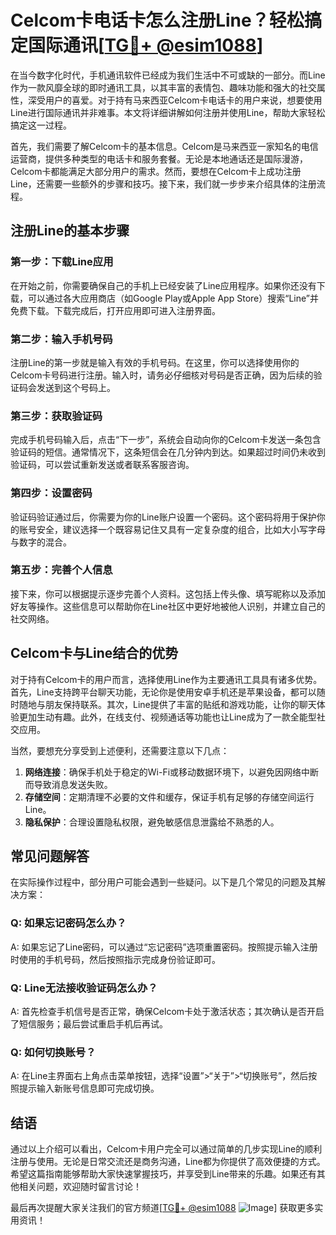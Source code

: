 # Celcom卡电话卡怎么注册Line？轻松搞定国际通讯[[TG💪+ @esim1088](https://t.me/s/esim1088)]

在当今数字化时代，手机通讯软件已经成为我们生活中不可或缺的一部分。而Line作为一款风靡全球的即时通讯工具，以其丰富的表情包、趣味功能和强大的社交属性，深受用户的喜爱。对于持有马来西亚Celcom卡电话卡的用户来说，想要使用Line进行国际通讯并非难事。本文将详细讲解如何注册并使用Line，帮助大家轻松搞定这一过程。

首先，我们需要了解Celcom卡的基本信息。Celcom是马来西亚一家知名的电信运营商，提供多种类型的电话卡和服务套餐。无论是本地通话还是国际漫游，Celcom卡都能满足大部分用户的需求。然而，要想在Celcom卡上成功注册Line，还需要一些额外的步骤和技巧。接下来，我们就一步步来介绍具体的注册流程。

## 注册Line的基本步骤

### 第一步：下载Line应用
在开始之前，你需要确保自己的手机上已经安装了Line应用程序。如果你还没有下载，可以通过各大应用商店（如Google Play或Apple App Store）搜索“Line”并免费下载。下载完成后，打开应用即可进入注册界面。

### 第二步：输入手机号码
注册Line的第一步就是输入有效的手机号码。在这里，你可以选择使用你的Celcom卡号码进行注册。输入时，请务必仔细核对号码是否正确，因为后续的验证码会发送到这个号码上。

### 第三步：获取验证码
完成手机号码输入后，点击“下一步”，系统会自动向你的Celcom卡发送一条包含验证码的短信。通常情况下，这条短信会在几分钟内到达。如果超过时间仍未收到验证码，可以尝试重新发送或者联系客服咨询。

### 第四步：设置密码
验证码验证通过后，你需要为你的Line账户设置一个密码。这个密码将用于保护你的账号安全，建议选择一个既容易记住又具有一定复杂度的组合，比如大小写字母与数字的混合。

### 第五步：完善个人信息
接下来，你可以根据提示逐步完善个人资料。这包括上传头像、填写昵称以及添加好友等操作。这些信息可以帮助你在Line社区中更好地被他人识别，并建立自己的社交网络。

## Celcom卡与Line结合的优势

对于持有Celcom卡的用户而言，选择使用Line作为主要通讯工具具有诸多优势。首先，Line支持跨平台聊天功能，无论你是使用安卓手机还是苹果设备，都可以随时随地与朋友保持联系。其次，Line提供了丰富的贴纸和游戏功能，让你的聊天体验更加生动有趣。此外，在线支付、视频通话等功能也让Line成为了一款全能型社交应用。

当然，要想充分享受到上述便利，还需要注意以下几点：

1. **网络连接**：确保手机处于稳定的Wi-Fi或移动数据环境下，以避免因网络中断而导致消息发送失败。
2. **存储空间**：定期清理不必要的文件和缓存，保证手机有足够的存储空间运行Line。
3. **隐私保护**：合理设置隐私权限，避免敏感信息泄露给不熟悉的人。

## 常见问题解答

在实际操作过程中，部分用户可能会遇到一些疑问。以下是几个常见的问题及其解决方案：

### Q: 如果忘记密码怎么办？
A: 如果忘记了Line密码，可以通过“忘记密码”选项重置密码。按照提示输入注册时使用的手机号码，然后按照指示完成身份验证即可。

### Q: Line无法接收验证码怎么办？
A: 首先检查手机信号是否正常，确保Celcom卡处于激活状态；其次确认是否开启了短信服务；最后尝试重启手机后再试。

### Q: 如何切换账号？
A: 在Line主界面右上角点击菜单按钮，选择“设置”>“关于”>“切换账号”，然后按照提示输入新账号信息即可完成切换。

## 结语

通过以上介绍可以看出，Celcom卡用户完全可以通过简单的几步实现Line的顺利注册与使用。无论是日常交流还是商务沟通，Line都为你提供了高效便捷的方式。希望这篇指南能够帮助大家快速掌握技巧，并享受到Line带来的乐趣。如果还有其他相关问题，欢迎随时留言讨论！

最后再次提醒大家关注我们的官方频道[[TG💪+ @esim1088](https://t.me/s/esim1088) ![Image](https://i.postimg.cc/4NQfJmqS/Snipaste-2025-05-13-00-14-12.png)] 获取更多实用资讯！